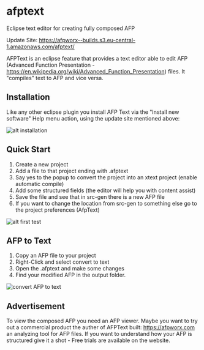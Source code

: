 # afptext
Eclipse text editor for creating fully composed AFP

Update Site: https://afpworx--builds.s3.eu-central-1.amazonaws.com/afptext/

AFPText is an eclipse feature that provides a text editor able to edit AFP (Advanced Function Presentation - https://en.wikipedia.org/wiki/Advanced_Function_Presentation) files. It "compiles" text to AFP and vice versa.

## Installation
Like any other eclipse plugin you install AFP Text via the "Install new software" Help menu action, using the update site mentioned above:

![alt installation](https://afpworx--static.s3.eu-central-1.amazonaws.com/install-afptext.gif)

## Quick Start

1. Create a new project
2. Add a file to that project ending with .afptext
3. Say yes to the popup to convert the project into an xtext project (enable automatic compile)
4. Add some structured fields (the editor will help you with content assist)
5. Save the file and see that in src-gen there is a new AFP file
6. If you want to change the location from src-gen to something else go to the project preferences (AfpText)

![alt first test](https://afpworx--static.s3.eu-central-1.amazonaws.com/test-afptext.gif)

## AFP to Text

1. Copy an AFP file to your project
2. Right-Click and select convert to text
3. Open the .afptext and make some changes
4. Find your modified AFP in the output folder.

![convert AFP to text](https://afpworx--static.s3.eu-central-1.amazonaws.com/convert-afp2text.gif)

## Advertisement

To view the composed AFP you need an AFP viewer. Maybe you want to try out a commercial product the auther of AFPText built: https://afpworx.com an analyzing tool for AFP files. If you want to understand how your AFP is structured give it a shot - Free trials are available on the website.

